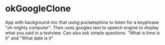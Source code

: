 # okGoogleClone
App with background mic that using pocketsphinx to listen for a keyphrase "oh mighty computer". 
Then uses googles text to speech engine to display what you said in a textview.
Can also ask simple questions. "What is time is it" and "What date is it"
